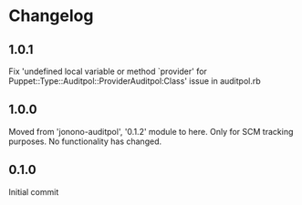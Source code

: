 # Changelog

## 1.0.1

Fix 'undefined local variable or method `provider' for Puppet::Type::Auditpol::ProviderAuditpol:Class' issue in auditpol.rb

## 1.0.0

Moved from 'jonono-auditpol', '0.1.2' module to here. Only for SCM tracking purposes. No functionality has changed.

## 0.1.0

Initial commit
